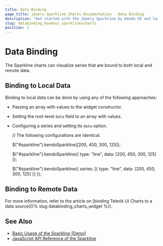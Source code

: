 ```yaml
---
title: Data Binding
page_title: jQuery Sparkline Charts Documentation - Data Binding
description: "Get started with the jQuery Sparkline by Kendo UI and learn how to bind the widget to data."
slug: databinding_kendoui_sparklinescharts
position: 2
---
```


# Data Binding

The Sparkline charts can visualize series that are bound to both local and remote data.

## Binding to Local Data

Binding to local data can be done by using any of the following approaches:

* Passing an array with values to the widget constructor.
* Setting the root-level `data` field to an array with values.
* Configuring a series and setting its `data` option.

    // The following configurations are identical.

    $("#sparkline").kendoSparkline([200, 450, 300, 125]);

    $("#sparkline").kendoSparkline({
        type: "line",
        data: [200, 450, 300, 125]
    });

    $("#sparkline").kendoSparkline({
        series: [{
            type: "line",
            data: [200, 450, 300, 125]
        }]
    });

## Binding to Remote Data

For more information, refer to the article on [binding Telerik UI Charts to a data source]({% slug databinding_charts_widget %}).

## See Also

* [Basic Usage of the Sparkline (Demo)](https://demos.telerik.com/kendo-ui/sparklines/index)
* [JavaScript API Reference of the Sparkline](/api/javascript/dataviz/ui/sparkline)
